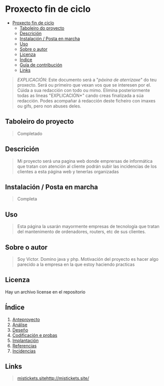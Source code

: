 # Proxecto fin de ciclo

- [Proxecto fin de ciclo](#proxecto-fin-de-ciclo)
  - [Taboleiro do proyecto](#taboleiro-do-proyecto)
  - [Descrición](#descrición)
  - [Instalación / Posta en marcha](#instalación--posta-en-marcha)
  - [Uso](#uso)
  - [Sobre o autor](#sobre-o-autor)
  - [Licenza](#licenza)
  - [Índice](#índice)
  - [Guía de contribución](#guía-de-contribución)
  - [Links](#links)

> *EXPLICACIÓN*: Este documento será a "*páxina de aterrizaxe*" do teu proxecto. Será ou primeiro que vexan vos que se interesen por el. Cúida a sua redacción con todo ou mimo. Elimina posteriormente todas as lineas "EXPLICACIÓN*" cando creas finalizada a súa redacción.
> Podes acompañar á redacción deste ficheiro con imaxes ou gifs, pero non abuses deles.

## Taboleiro do proyecto

>Completado

## Descrición

> Mi proyecto será una pagina web donde emprersas de informática que tratan con atención al cliente podrán subir las incidencias de los clientes a esta página web y tenerlas organizadas


## Instalación / Posta en marcha

> Completa


## Uso

> Esta página la usarán mayormente empresas de tecnología que tratan del mantenimento de ordenadores, routers, etc de sus clientes. 


## Sobre o autor

>Soy Victor. Domino java y php. Motivación del proyecto es hacer algo parecido a la empresa en la que estoy haciendo practicas

## Licenza

Hay un archivo license en el repositorio

## Índice



1. [Anteproyecto](doc/templates/1_Anteproxecto.md)
2. [Análise](doc/templates/2_Analise.md)
3. [Deseño](doc/templates/3_Deseño.md)
4. [Codificación e probas](doc/templates/4_Codificacion_e_probas.md)
5. [Implantación](doc/templates/5_Implantación.md)
6. [Referencias](doc/templates/6_Referencias.md)
7. [Incidencias](doc/templates/7_Incidencias.md)



## Links

>[mistickets.site](http://mistickets.site/)http://mistickets.site/
